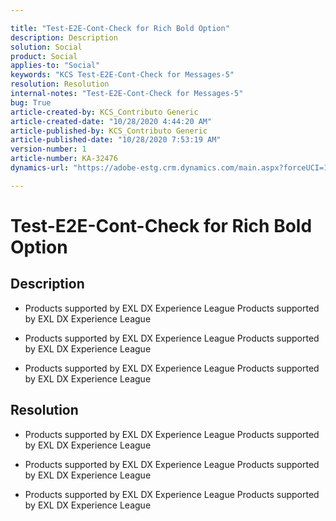 ```yaml
---

title: "Test-E2E-Cont-Check for Rich Bold Option"  
description: Description  
solution: Social  
product: Social  
applies-to: "Social"  
keywords: "KCS Test-E2E-Cont-Check for Messages-5"  
resolution: Resolution  
internal-notes: "Test-E2E-Cont-Check for Messages-5"  
bug: True  
article-created-by: KCS_Contributo Generic  
article-created-date: "10/28/2020 4:44:20 AM"  
article-published-by: KCS_Contributo Generic  
article-published-date: "10/28/2020 7:53:19 AM"  
version-number: 1  
article-number: KA-32476  
dynamics-url: "https://adobe-estg.crm.dynamics.com/main.aspx?forceUCI=1&pagetype=entityrecord&etn=knowledgearticle&id=cee13138-d818-eb11-a813-000d3a370a19"

---
```


# Test-E2E-Cont-Check for Rich Bold Option

## Description

*   Products supported by EXL DX Experience League Products supported by EXL DX Experience League
 
*   Products supported by EXL DX Experience League Products supported by EXL DX Experience League
 
*   Products supported by EXL DX Experience League Products supported by EXL DX Experience League






## Resolution

*   Products supported by EXL DX Experience League Products supported by EXL DX Experience League
 
*   Products supported by EXL DX Experience League Products supported by EXL DX Experience League
 
*   Products supported by EXL DX Experience League Products supported by EXL DX Experience League

